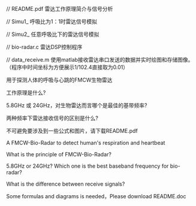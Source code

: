 // README.pdf   雷达工作原理简介与信号分析

// Simu1_       呼吸比为1：1时雷达信号模拟

// Simu2_       任意呼吸比下的雷达信号模拟

// bio-radar.c  雷达DSP控制程序

// data_receive.m 使用matlab接收雷达串口发送的数据并实时绘图和存储图像。（程序中时间坐标为方便展示1/102.4直接取为0.01） 


用于探测人体的呼吸与心跳的FMCW生物雷达

工作原理是什么?

5.8GHz 或 24GHz，对生物雷达而言哪个是最佳的基带频率?

两种频率下雷达接收信号的区别是什么?

不可避免要涉及到一些公式和图片，请下载README.pdf

A FMCW-Bio-Radar to detect human's respiration and heartbeat

What is the principle of FMCW-Bio-Radar?

5.8GHz or 24GHz? Which one is the best baseband frequency for bio-radar?

What is the difference between receive signals?

Some formulas and diagrams is needed，Please download README.doc

